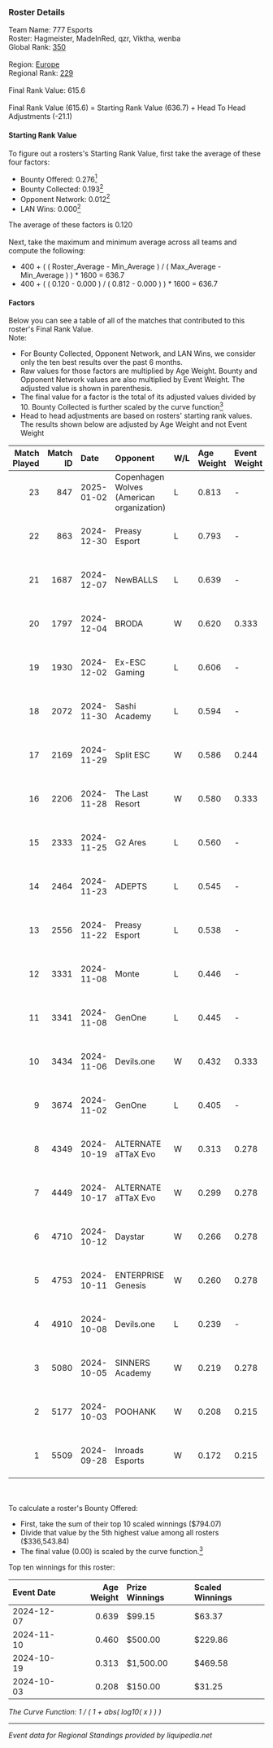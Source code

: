 ### Roster Details<br />
Team Name: 777 Esports<br />
Roster: Hagmeister, MadeInRed, qzr, Viktha, wenba<br />
Global Rank: [350](../../standings_global_2025_03_01.md)<br />
<br />
Region: [Europe]( ../../standings_europe_2025_03_01.md)<br />
Regional Rank: [229]( ../../standings_europe_2025_03_01.md)<br />
<br />
Final Rank Value:  615.6<br />
<br />
Final Rank Value (615.6) = Starting Rank Value (636.7) + Head To Head Adjustments (-21.1)<br />

#### Starting Rank Value<br />
To figure out a rosters's Starting Rank Value, first take the average of these four factors:<br />
- Bounty Offered: 0.276[<sup>1</sup>](#table2)
- Bounty Collected: 0.193[<sup>2</sup>](#table1)
- Opponent Network: 0.012[<sup>2</sup>](#table1)
- LAN Wins: 0.000[<sup>2</sup>](#table1)

The average of these factors is 0.120<br />
<br />
Next, take the maximum and minimum average across all teams and compute the following:<br />
- 400 + ( ( Roster_Average - Min_Average ) / ( Max_Average - Min_Average ) ) * 1600 = 636.7
- 400 + ( ( 0.120 - 0.000 ) / ( 0.812 - 0.000 ) ) * 1600 = 636.7


#### Factors<br />
Below you can see a table of all of the matches that contributed to this roster's Final Rank Value.<br />
Note:<br />

- For Bounty Collected, Opponent Network, and LAN Wins, we consider only the ten best results over the past 6 months.
- Raw values for those factors are multiplied by Age Weight. Bounty and Opponent Network values are also multiplied by Event Weight. The adjusted value is shown in parenthesis.
- The final value for a factor is the total of its adjusted values divided by 10. Bounty Collected is further scaled by the curve function[<sup>3</sup>](#curveFunction)
- Head to head adjustments are based on rosters' starting rank values. The results shown below are adjusted by Age Weight and not Event Weight
<span id="table1"></span><br />


| Match Played | Match ID | Date       | Opponent                                  | W/L | Age Weight | Event Weight | Bounty Collected | Opponent Network | LAN Wins  | H2H Adj. | Roster                                    |
| -: | -: | :- | :- | :- | :- | :- | :- | :- | :- | -: | :- |
|           23 |      847 | 2025-01-02 | Copenhagen Wolves (American organization) | L   | 0.813      | -            | -                | -                | -         |    -4.77 | Hagmeister, MadeInRed, qzr, Viktha, wenba |
|           22 |      863 | 2024-12-30 | Preasy Esport                             | L   | 0.793      | -            | -                | -                | -         |    -8.46 | Hagmeister, MadeInRed, qzr, Viktha, wenba |
|           21 |     1687 | 2024-12-07 | NewBALLS                                  | L   | 0.639      | -            | -                | -                | -         |    -9.41 | Cruxey, Hagmeister, qzr, Viktha, wenba    |
|           20 |     1797 | 2024-12-04 | BRODA                                     | W   | 0.620      | 0.333        | 0.000 (0.000)    | 0.031 (0.006)    | 0 (0.000) |     6.13 | H4RR3, Hagmeister, qzr, Viktha, wenba     |
|           19 |     1930 | 2024-12-02 | Ex-ESC Gaming                             | L   | 0.606      | -            | -                | -                | -         |    -8.50 | Affava, H4RR3, Hagmeister, qzr, Viktha    |
|           18 |     2072 | 2024-11-30 | Sashi Academy                             | L   | 0.594      | -            | -                | -                | -         |    -7.93 | H4RR3, Hagmeister, qzr, Viktha, wenba     |
|           17 |     2169 | 2024-11-29 | Split ESC                                 | W   | 0.586      | 0.244        | 0.000 (0.000)    | -                | 0 (0.000) |     3.70 | H4RR3, Hagmeister, qzr, Viktha, wenba     |
|           16 |     2206 | 2024-11-28 | The Last Resort                           | W   | 0.580      | 0.333        | 0.001 (0.000)    | 0.177 (0.034)    | 0 (0.000) |    11.32 | H4RR3, Hagmeister, qzr, Viktha, wenba     |
|           15 |     2333 | 2024-11-25 | G2 Ares                                   | L   | 0.560      | -            | -                | -                | -         |    -7.99 | H4RR3, Hagmeister, qzr, Viktha, wenba     |
|           14 |     2464 | 2024-11-23 | ADEPTS                                    | L   | 0.545      | -            | -                | -                | -         |    -8.06 | H4RR3, Hagmeister, qzr, Viktha, wenba     |
|           13 |     2556 | 2024-11-22 | Preasy Esport                             | L   | 0.538      | -            | -                | -                | -         |    -6.02 | H4RR3, Hagmeister, qzr, Viktha, wenba     |
|           12 |     3331 | 2024-11-08 | Monte                                     | L   | 0.446      | -            | -                | -                | -         |    -2.46 | H4RR3, Hagmeister, qzr, Viktha, wenba     |
|           11 |     3341 | 2024-11-08 | GenOne                                    | L   | 0.445      | -            | -                | -                | -         |    -3.98 | H4RR3, Hagmeister, qzr, Viktha, wenba     |
|           10 |     3434 | 2024-11-06 | Devils.one                                | W   | 0.432      | 0.333        | 0.001 (0.000)    | 0.081 (0.012)    | 0 (0.000) |     6.71 | H4RR3, Hagmeister, qzr, Viktha, wenba     |
|            9 |     3674 | 2024-11-02 | GenOne                                    | L   | 0.405      | -            | -                | -                | -         |    -3.58 | H4RR3, Hagmeister, qzr, Viktha, wenba     |
|            8 |     4349 | 2024-10-19 | ALTERNATE aTTaX Evo                       | W   | 0.313      | 0.278        | 0.001 (0.000)    | 0.202 (0.018)    | 0 (0.000) |     4.48 | H4RR3, Hagmeister, qzr, Viktha, wenba     |
|            7 |     4449 | 2024-10-17 | ALTERNATE aTTaX Evo                       | W   | 0.299      | 0.278        | 0.001 (0.000)    | 0.202 (0.017)    | 0 (0.000) |     4.29 | H4RR3, Hagmeister, qzr, Viktha, wenba     |
|            6 |     4710 | 2024-10-12 | Daystar                                   | W   | 0.266      | 0.278        | 0.000 (0.000)    | 0.134 (0.010)    | 0 (0.000) |     4.19 | H4RR3, Hagmeister, qzr, Viktha, wenba     |
|            5 |     4753 | 2024-10-11 | ENTERPRISE Genesis                        | W   | 0.260      | 0.278        | 0.001 (0.000)    | 0.196 (0.014)    | 0 (0.000) |     4.13 | H4RR3, Hagmeister, qzr, Viktha, wenba     |
|            4 |     4910 | 2024-10-08 | Devils.one                                | L   | 0.239      | -            | -                | -                | -         |    -3.53 | H4RR3, Hagmeister, qzr, Viktha, wenba     |
|            3 |     5080 | 2024-10-05 | SINNERS Academy                           | W   | 0.219      | 0.278        | 0.001 (0.000)    | 0.112 (0.007)    | 0 (0.000) |     4.30 | H4RR3, Hagmeister, qzr, Viktha, wenba     |
|            2 |     5177 | 2024-10-03 | POOHANK                                   | W   | 0.208      | 0.215        | 0.000 (0.000)    | 0.018 (0.001)    | 0 (0.000) |     2.73 | Chrysus, Hagmeister, qzr, Viktha, wenba   |
|            1 |     5509 | 2024-09-28 | Inroads Esports                           | W   | 0.172      | 0.215        | -                | 0.004 (0.000)    | -         |     1.61 | Chrysus, Hagmeister, qzr, Viktha, wenba   |

<br />
<span id="table2"></span><br />
To calculate a roster's Bounty Offered:<br />

- First, take the sum of their top 10 scaled winnings ($794.07)
- Divide that value by the 5th highest value among all rosters ($336,543.84)
- The final value (0.00) is scaled by the curve function.[<sup>3</sup>](#curveFunction)

Top ten winnings for this roster:<br />

| Event Date | Age Weight | Prize Winnings | Scaled Winnings |
| :- | -: | :- | :- |
| 2024-12-07 |      0.639 | $99.15         | $63.37          |
| 2024-11-10 |      0.460 | $500.00        | $229.86         |
| 2024-10-19 |      0.313 | $1,500.00      | $469.58         |
| 2024-10-03 |      0.208 | $150.00        | $31.25          |


<span id="curveFunction"></span>_The Curve Function: 1 / ( 1 + abs( log10( x ) ) )_<br />

---
_Event data for Regional Standings provided by liquipedia.net_<br />
